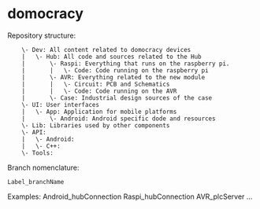 domocracy
=========

Repository structure:

		\- Dev: All content related to domocracy devices
		|	\- Hub: All code and sources related to the Hub
		|		\- Raspi: Everything that runs on the raspberry pi.
		|		|	\- Code: Code running on the raspberry pi
		|		\- AVR: Everything related to the new module
		|		|	\- Circuit: PCB and Schematics
		|		|	\- Code: Code running on the AVR
		|		\- Case: Industrial design sources of the case
		\- UI: User interfaces
		|	\- App: Application for mobile platforms
		|		\- Android: Android specific dode and resources
		\- Lib: Libraries used by other components
		\- API:
		|	\- Android:
		|	\- C++:
		\- Tools:



Branch nomenclature:

	Label_branchName
	
Examples:
	Android_hubConnection
	Raspi_hubConnection
	AVR_plcServer
	...
	
	